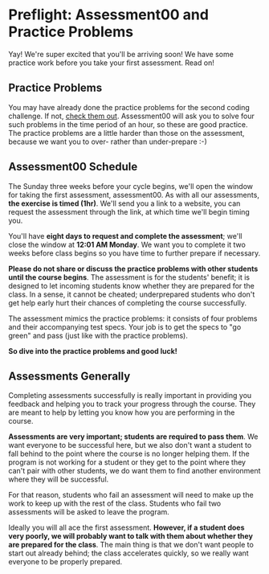 # Preflight: Assessment00 and Practice Problems

Yay! We're super excited that you'll be arriving soon! We have some
practice work before you take your first assessment. Read on!

## Practice Problems

You may have already done the practice problems for the second coding
challenge. If not, [check them out][practice-problems]. Assessment00
will ask you to solve four such problems in the time period of an
hour, so these are good practice. The practice problems are a little
harder than those on the assessment, because we want you to over-
rather than under-prepare :-)

[practice-problems]: ../coding-test-2/practice-problems

## Assessment00 Schedule

The Sunday three weeks before your cycle begins, we'll open the window
for taking the first assessment, assessment00. As with all our
assessments, **the exercise is timed (1hr)**. We'll send you a link to
a website, you can request the assessment through the link, at which
time we'll begin timing you.

You'll have **eight days to request and complete the assessment**;
we'll close the window at **12:01 AM Monday**. We want you to complete
it two weeks before class begins so you have time to further prepare
if necessary.

**Please do not share or discuss the practice problems with other
students until the course begins**. The assessment is for the
students' benefit; it is designed to let incoming students know
whether they are prepared for the class. In a sense, it cannot be
cheated; underprepared students who don't get help early hurt their
chances of completing the course successfully.

The assessment mimics the practice problems: it consists of four
problems and their accompanying test specs. Your job is to get the
specs to "go green" and pass (just like with the practice problems).

**So dive into the practice problems and good luck!**

## Assessments Generally

Completing assessments successfully is really important in providing
you feedback and helping you to track your progress through the
course. They are meant to help by letting you know how you are
performing in the course.

**Assessments are very important; students are required to pass
them**. We want everyone to be successful here, but we also don't want
a student to fall behind to the point where the course is no longer
helping them. If the program is not working for a student or they get
to the point where they can't pair with other students, we do want
them to find another environment where they will be successful.

For that reason, students who fail an assessment will need to make up
the work to keep up with the rest of the class. Students who fail two
assessments will be asked to leave the program.

Ideally you will all ace the first assessment. **However, if a student
does very poorly, we will probably want to talk with them about
whether they are prepared for the class**. The main thing is that we
don't want people to start out already behind; the class accelerates
quickly, so we really want everyone to be properly prepared.
